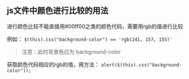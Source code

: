 ## js文件中颜色进行比较的用法

进行颜色比较不能直接用#00ff00之类的颜色代码，需要用rgb的值进行比较

例如：
`$(this).css("background-color") == 'rgb(241, 157, 155)'`
> 注意：此时背景色应为 background-color

获取颜色代码相应的rgb的值，用方法：
`alert($(this).css("background-color"));`
